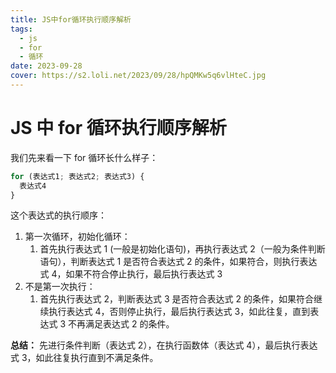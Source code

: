 ```yaml
---
title: JS中for循环执行顺序解析
tags:
  - js
  - for
  - 循环
date: 2023-09-28
cover: https://s2.loli.net/2023/09/28/hpQMKw5q6vlHteC.jpg
---
```

# JS 中 for 循环执行顺序解析

我们先来看一下 for 循环长什么样子：

```js
for (表达式1; 表达式2; 表达式3) {
  表达式4
}
```

这个表达式的执行顺序：

1. 第一次循环，初始化循环：
   1. 首先执行表达式 1 (一般是初始化语句)，再执行表达式 2（一般为条件判断语句），判断表达式 1 是否符合表达式 2 的条件，如果符合，则执行表达式 4，如果不符合停止执行，最后执行表达式 3
2. 不是第一次执行：
   1. 首先执行表达式 2，判断表达式 3 是否符合表达式 2 的条件，如果符合继续执行表达式 4，否则停止执行，最后执行表达式 3，如此往复，直到表达式 3 不再满足表达式 2 的条件。

**总结：** 先进行条件判断（表达式 2），在执行函数体（表达式 4），最后执行表达式 3，如此往复执行直到不满足条件。

